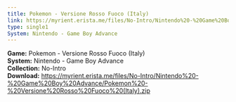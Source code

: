 ```yaml
---
title: Pokemon - Versione Rosso Fuoco (Italy)
link: https://myrient.erista.me/files/No-Intro/Nintendo%20-%20Game%20Boy%20Advance/Pokemon%20-%20Versione%20Rosso%20Fuoco%20(Italy).zip
type: single1
System: Nintendo - Game Boy Advance
---
```

<b>Game:</b> Pokemon - Versione Rosso Fuoco (Italy)<br>
<b>System:</b> Nintendo - Game Boy Advance<br>
<b>Collection:</b> No-Intro<br>
<b>Download:</b> https://myrient.erista.me/files/No-Intro/Nintendo%20-%20Game%20Boy%20Advance/Pokemon%20-%20Versione%20Rosso%20Fuoco%20(Italy).zip